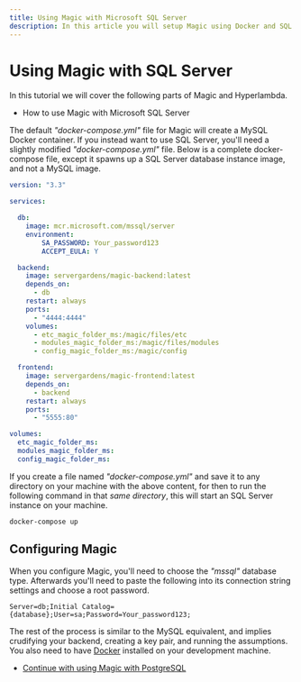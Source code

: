 ```yaml
---
title: Using Magic with Microsoft SQL Server
description: In this article you will setup Magic using Docker and SQL Server. The article guides you through everything you need to know, starting out with a docker-compose.yml file for getting Magic up running, using SQL Server as your backend database.
---
```


# Using Magic with SQL Server

In this tutorial we will cover the following parts of Magic and Hyperlambda.

* How to use Magic with Microsoft SQL Server

The default _"docker-compose.yml"_ file for Magic will create a MySQL Docker container. If you instead
want to use SQL Server, you'll need a slightly modified _"docker-compose.yml"_ file. Below is a complete
docker-compose file, except it spawns up a SQL Server database instance image, and not a MySQL image.

```yaml
version: "3.3"

services:

  db:
    image: mcr.microsoft.com/mssql/server
    environment:
        SA_PASSWORD: Your_password123
        ACCEPT_EULA: Y

  backend:
    image: servergardens/magic-backend:latest
    depends_on:
      - db
    restart: always
    ports:
      - "4444:4444"
    volumes:
      - etc_magic_folder_ms:/magic/files/etc
      - modules_magic_folder_ms:/magic/files/modules
      - config_magic_folder_ms:/magic/config

  frontend:
    image: servergardens/magic-frontend:latest
    depends_on:
      - backend
    restart: always
    ports:
      - "5555:80"

volumes:
  etc_magic_folder_ms:
  modules_magic_folder_ms:
  config_magic_folder_ms:
```

If you create a file named _"docker-compose.yml"_ and save it to any directory on your machine with the
above content, for then to run the following command in that _same directory_, this will start an SQL
Server instance on your machine.

```
docker-compose up
```

## Configuring Magic

When you configure Magic, you'll need to choose the _"mssql"_ database type. Afterwards you'll need to
paste the following into its connection string settings and choose a root password.

```
Server=db;Initial Catalog={database};User=sa;Password=Your_password123;
```

The rest of the process is similar to the MySQL equivalent, and implies crudifying your backend, creating
a key pair, and running the assumptions. You also need to
have [Docker](https://www.docker.com/products/docker-desktop) installed on your development machine.

* [Continue with using Magic with PostgreSQL](/tutorials/postgresql/)
